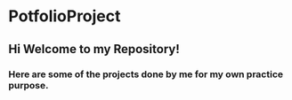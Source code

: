 # PotfolioProject

## Hi Welcome to my Repository!

### Here are some of the projects done by me for my own practice purpose.
